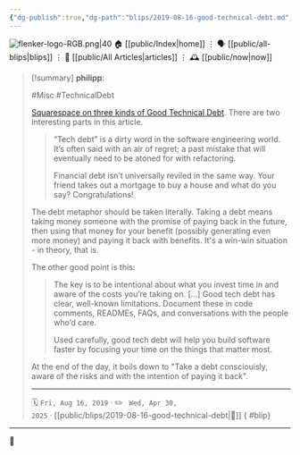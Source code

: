 ```yaml
---
{"dg-publish":true,"dg-path":"blips/2019-08-16-good-technical-debt.md","dg-permalink":"2019/08/16/good-technical-debt/","permalink":"/2019/08/16/good-technical-debt/","title":"philipp @ 2019-08-16"}
---
```



<div class="transclusion internal-embed is-loaded"><div class="markdown-embed">




![flenker-logo-RGB.png|40](/img/user/attachments/flenker-logo-RGB.png)
🏠 [[public/Index\|home]]  ⋮ 🗣️ [[public/all-blips\|blips]] ⋮  📝 [[public/All Articles\|articles]]  ⋮ 🕰️ [[public/now\|now]]


</div></div>


> [!summary] **philipp**:
>
> #Misc #TechnicalDebt
>
> [Squarespace on three kinds of Good Technical Debt](https://engineering.squarespace.com/blog/2019/three-kinds-of-good-tech-debt). There are two interesting parts in this article.
>
> > “Tech debt” is a dirty word in the software engineering world. It’s often said with an air of regret; a past mistake that will eventually need to be atoned for with refactoring.
> >
> > Financial debt isn’t universally reviled in the same way. Your friend takes out a mortgage to buy a house and what do you say? Congratulations!
>
> The debt metaphor should be taken literally. Taking a debt means taking money someone with the promise of paying back in the future, then using that money for your benefit (possibly generating even more money) and paying it back with benefits. It's a win-win situation - in theory, that is.
>
> The other good point is this:
>
> > The key is to be intentional about what you invest time in and aware of the costs you’re taking on. [...] Good tech debt has clear, well-known limitations. Document these in code comments, READMEs, FAQs, and conversations with the people who’d care.
> >
> > Used carefully, good tech debt will help you build software faster by focusing your time on the things that matter most.
>
> At the end of the day, it boils down to "Take a debt consciouisly, aware of the risks and with the intention of paying it back".
> - - -
>
> 🗓️ <code>Fri, Aug 16, 2019</code>  · ✏️ <code> Wed, Apr 30, 2025</code>  · [[public/blips/2019-08-16-good-technical-debt\|🔗]]
{ #blip}


- - -

 👾
